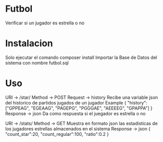 # Futbol
Verificar si un jugador es estrella o no
# Instalacion
Solo ejecutar el comando composer install
Importar la Base de Datos del sistema con nombre futbol.sql
# Uso
URI -> /star/
Method -> POST
Request -> history
Recibe una variable json del historico de partidos jugados de un jugador
Example
{ "history": ["GPPEAG", "EGEAAG", "PAGEPG", "PGGGAE", "AEEEEG", "GPAPPA"] }
Response -> json
Da como respuesta si el juegador es estrella o no

URI -> /stats/
Method -> GET
Muestra en formato json las estadisticas de los jugadores estrellas almacenados en el sistema
Response -> json
{ "count_star":20, "count_regular":100, "ratio":0.2 }